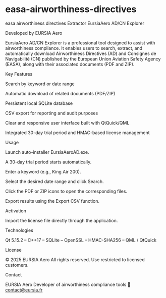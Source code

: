 # easa-airworthiness-directives
easa airworthiness directives Extractor
EursiaAero AD/CN Explorer

Developed by EURSIA Aero

EursiaAero AD/CN Explorer is a professional tool designed to assist with airworthiness compliance.
It enables users to search, extract, and automatically download Airworthiness Directives (AD) and Consignes de Navigabilité (CN) published by the European Union Aviation Safety Agency (EASA), along with their associated documents (PDF and ZIP).

Key Features

Search by keyword or date range

Automatic download of related documents (PDF/ZIP)

Persistent local SQLite database

CSV export for reporting and audit purposes

Clear and responsive user interface built with QtQuick/QML

Integrated 30-day trial period and HMAC-based license management

Usage

Launch auto-installer EursiaAeroAD.exe.

A 30-day trial period starts automatically.

Enter a keyword (e.g., King Air 200).

Select the desired date range and click Search.

Click the PDF or ZIP icons to open the corresponding files.

Export results using the Export CSV function.

Activation

Import the license file directly through the application.

Technologies

Qt 5.15.2 – C++17 – SQLite – OpenSSL – HMAC-SHA256 – QML / QtQuick

License

© 2025 EURSIA Aero
All rights reserved.
Use restricted to licensed customers.

Contact

EURSIA Aero
Developer of airworthiness compliance tools
📧 contact@eursia.fr
